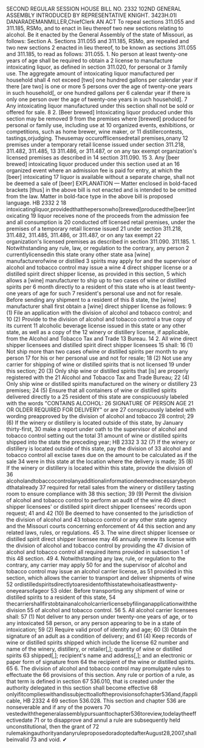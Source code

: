 SECOND REGULAR SESSION
HOUSE BILL NO. 2332
102ND GENERAL ASSEMBLY
INTRODUCED BY REPRESENTATIVE KNIGHT.
3423H.01I DANARADEMANMILLER,ChiefClerk
AN ACT
To repeal sections 311.055 and 311.185, RSMo, and to enact in lieu thereof two new sections
relating to alcohol.
Be it enacted by the General Assembly of the state of Missouri, as follows:
Section A. Sections 311.055 and 311.185, RSMo, are repealed and two new sections
2 enacted in lieu thereof, to be known as sections 311.055 and 311.185, to read as follows:
311.055. 1. No person at least twenty-one years of age shall be required to obtain a
2 license to manufacture intoxicating liquor, as defined in section 311.020, for personal or
3 family use. The aggregate amount of intoxicating liquor manufactured per household shall
4 not exceed [two] one hundred gallons per calendar year if there [are two] is one or more
5 persons over the age of twenty-one years in such household[, or one hundred gallons per
6 calendar year if there is only one person over the age of twenty-one years in such household].
7 Any intoxicating liquor manufactured under this section shall not be sold or offered for sale.
8 2. [Beer brewed] Intoxicating liquor produced under this section may be removed
9 from the premises where [brewed] produced for personal or family use, including use at
10 organized events, exhibitions, or competitions, such as home brewer, wine maker, or
11 distillercontests, tastings,orjudging. Theusemay occurofflicensedretail premises,onany
12 premises under a temporary retail license issued under section 311.218, 311.482, 311.485,
13 311.486, or 311.487, or on any tax exempt organization's licensed premises as described in
14 section 311.090.
15 3. Any [beer brewed] intoxicating liquor produced under this section used at an
16 organized event where an admission fee is paid for entry, at which the [beer] intoxicating
17 liquor is available without a separate charge, shall not be deemed a sale of [beer]
EXPLANATION — Matter enclosed in bold-faced brackets [thus] in the above bill is not enacted and is
intended to be omitted from the law. Matter in bold-face type in the above bill is proposed language.
HB 2332 2
18 intoxicatingliquor,providedthatthepersonwho[brewed]producedthe[beer]intoxicating
19 liquor receives none of the proceeds from the admission fee and all consumption is
20 conducted off licensed retail premises, under the premises of a temporary retail license issued
21 under section 311.218, 311.482, 311.485, 311.486, or 311.487, or on any tax exempt
22 organization's licensed premises as described in section 311.090.
311.185. 1. Notwithstanding any rule, law, or regulation to the contrary, any person
2 currentlylicensedin this state orany other state asa [wine] manufacturerofwine or distilled
3 spirits may apply for and the supervisor of alcohol and tobacco control may issue a wine
4 direct shipper license or a distilled spirit direct shipper license, as provided in this section,
5 which allows a [wine] manufacturer to ship up to two cases of wine or distilled spirits per
6 month directly to a resident of this state who is at least twenty-one years of age for such
7 resident's personal use and not for resale. Before sending any shipment to a resident of this
8 state, the [wine] manufacturer shall first obtain a [wine] direct shipper license as follows:
9 (1) File an application with the division of alcohol and tobacco control; and
10 (2) Provide to the division of alcohol and tobacco control a true copy of its current
11 alcoholic beverage license issued in this state or any other state, as well as a copy of the
12 winery or distillery license, if applicable, from the Alcohol and Tobacco Tax and Trade
13 Bureau.
14 2. All wine direct shipper licensees and distilled spirit direct shipper licensees
15 shall:
16 (1) Not ship more than two cases ofwine or distilled spirits per month to any person
17 for his or her personal use and not for resale;
18 (2) Not use any carrier for shipping of wine or distilled spirits that is not licensed
19 under this section;
20 (3) Only ship wine or distilled spirits that [is] are properly registered with the
21 Alcohol and Tobacco Tax and Trade Bureau;
22 (4) Only ship wine or distilled spirits manufactured on the winery or distillery
23 premises;
24 (5) Ensure that all containers of wine or distilled spirits delivered directly to a
25 resident of this state are conspicuously labeled with the words "CONTAINS ALCOHOL:
26 SIGNATURE OF PERSON AGE 21 OR OLDER REQUIRED FOR DELIVERY" or are
27 conspicuously labeled with wording preapproved by the division of alcohol and tobacco
28 control;
29 (6) If the winery or distillery is located outside of this state, by January thirty-first,
30 make a report under oath to the supervisor of alcohol and tobacco control setting out the total
31 amount of wine or distilled spirits shipped into the state the preceding year;
HB 2332 3
32 (7) If the winery or distillery is located outside of this state, pay the division of
33 alcohol and tobacco control all excise taxes due on the amount to be calculated as if the sale
34 were in this state at the location where the delivery is made;
35 (8) If the winery or distillery is located within this state, provide the division of
36 alcoholandtobaccocontrolanyadditionalinformationdeemednecessarybeyondthatalready
37 required for retail sales from the winery or distillery tasting room to ensure compliance with
38 this section;
39 (9) Permit the division of alcohol and tobacco control to perform an audit of the wine
40 direct shipper licensees' or distilled spirit direct shipper licensees' records upon request;
41 and
42 (10) Be deemed to have consented to the jurisdiction of the division of alcohol and
43 tobacco control or any other state agency and the Missouri courts concerning enforcement of
44 this section and any related laws, rules, or regulations.
45 3. The wine direct shipper licensee or distilled spirit direct shipper licensee may
46 annually renew its license with the division of alcohol and tobacco control by providing the
47 division of alcohol and tobacco control all required items provided in subsection 1 of this
48 section.
49 4. Notwithstanding any law, rule, or regulation to the contrary, any carrier may apply
50 for and the supervisor of alcohol and tobacco control may issue an alcohol carrier license, as
51 provided in this section, which allows the carrier to transport and deliver shipments of wine
52 ordistilledspiritsdirectlytoaresidentofthisstatewhoisatleasttwenty-oneyearsofageor
53 older. Before transporting any shipment of wine or distilled spirits to a resident of this state,
54 thecarriershallfirstobtainanalcoholcarrierlicensebyfilinganapplicationwiththedivision
55 of alcohol and tobacco control.
56 5. All alcohol carrier licensees shall:
57 (1) Not deliver to any person under twenty-one years of age, or to any intoxicated
58 person, or any person appearing to be in a state of intoxication;
59 (2) Require valid proof of identity and age;
60 (3) Obtain the signature of an adult as a condition of delivery; and
61 (4) Keep records of wine or distilled spirits shipped which include the license
62 number and name of the winery, distillery, or retailer[,]; quantity of wine or distilled spirits
63 shipped[,]; recipient's name and address[,]; and an electronic or paper form of signature from
64 the recipient of the wine or distilled spirits.
65 6. The division of alcohol and tobacco control may promulgate rules to effectuate the
66 provisions of this section. Any rule or portion of a rule, as that term is defined in section
67 536.010, that is created under the authority delegated in this section shall become effective
68 onlyifitcomplieswithandissubjecttoalloftheprovisionsofchapter536and,ifapplicable,
HB 2332 4
69 section 536.028. This section and chapter 536 are nonseverable and if any of the powers
70 vestedwiththegeneralassemblypursuanttochapter536toreview,todelaytheeffectivedate
71 or to disapprove and annul a rule are subsequently held unconstitutional, then the grant of
72 rulemakingauthorityandanyruleproposedoradoptedafterAugust28,2007,shallbeinvalid
73 and void.
✔